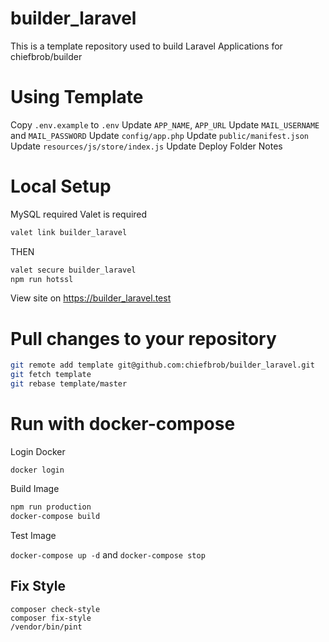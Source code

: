 # builder_laravel

This is a template repository used to build Laravel Applications for chiefbrob/builder

# Using Template

Copy `.env.example` to `.env`
Update `APP_NAME`, `APP_URL`
Update `MAIL_USERNAME` and `MAIL_PASSWORD`
Update `config/app.php`
Update `public/manifest.json`
Update `resources/js/store/index.js`
Update Deploy Folder Notes

# Local Setup

MySQL required
Valet is required

```bash
valet link builder_laravel
```

THEN

```bash
valet secure builder_laravel
npm run hotssl
```

View site on https://builder_laravel.test

# Pull changes to your repository

```bash
git remote add template git@github.com:chiefbrob/builder_laravel.git
git fetch template
git rebase template/master
```

# Run with docker-compose

Login Docker

`docker login`

Build Image

```bash
npm run production
docker-compose build
```

Test Image

`docker-compose up -d` and `docker-compose stop`

## Fix Style

```
composer check-style
composer fix-style
/vendor/bin/pint
```
